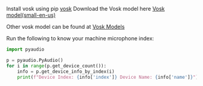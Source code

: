 Install vosk using pip [vosk](https://pypi.org/project/vosk/)
Download the Vosk model here [Vosk model(small-en-us)](https://drive.google.com/drive/folders/105F7L097LyHvEXYh5RzDf-F6dTmhxXTg?usp=sharing)

Other vosk model can be found at [Vosk Models](https://alphacephei.com/vosk/models)

Run the following to know your machine microphone index:
```python
import pyaudio

p = pyaudio.PyAudio()
for i in range(p.get_device_count()):
    info = p.get_device_info_by_index(i)
    print(f"Device Index: {info['index']} Device Name: {info['name']}")
```
